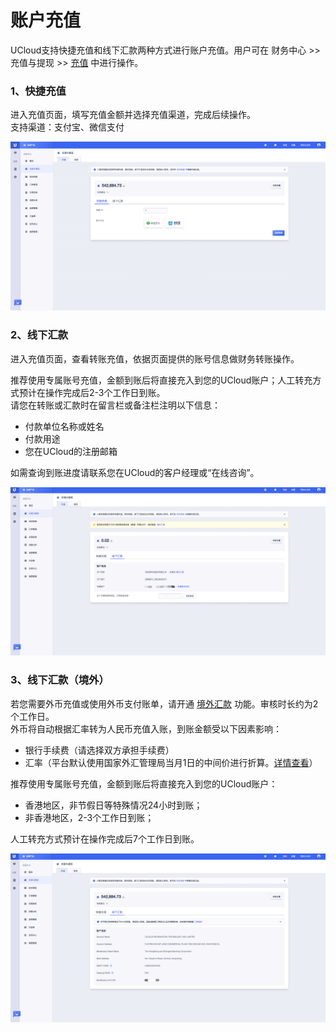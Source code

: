 

# 账户充值

UCloud支持快捷充值和线下汇款两种方式进行账户充值。用户可在 财务中心 >> 充值与提现 >> [充值](https://console.ucloud.cn/uaccount/recharge) 中进行操作。


### 1、快捷充值

进入充值页面，填写充值金额并选择充值渠道，完成后续操作。  
支持渠道：支付宝、微信支付 

![image](/images/topup.png)


### 2、线下汇款

进入充值页面，查看转账充值，依据页面提供的账号信息做财务转账操作。  

推荐使用专属账号充值，金额到账后将直接充入到您的UCloud账户；人工转充方式预计在操作完成后2-3个工作日到账。  
请您在转账或汇款时在留言栏或备注栏注明以下信息：  
- 付款单位名称或姓名  
- 付款用途  
- 您在UCloud的注册邮箱   

如需查询到账进度请联系您在UCloud的客户经理或“在线咨询”。  

![image](/images/transfer_mainland.png)


### 3、线下汇款（境外）

若您需要外币充值或使用外币支付账单，请开通 [境外汇款](https://console.ucloud.cn/uaccount/recharge/overview) 功能。审核时长约为2个工作日。  
外币将自动根据汇率转为人民币充值入账，到账金额受以下因素影响：
- 银行手续费（请选择双方承担手续费）
- 汇率（平台默认使用国家外汇管理局当月1日的中间价进行折算。[详情查看](https://www.safe.gov.cn/safe/rmbhlzjj/index.html)）

推荐使用专属账号充值，金额到账后将直接充入到您的UCloud账户：
- 香港地区，非节假日等特殊情况24小时到账；
- 非香港地区，2-3个工作日到账；

人工转充方式预计在操作完成后7个工作日到账。  

![image](/images/transfer_oversea.png)
